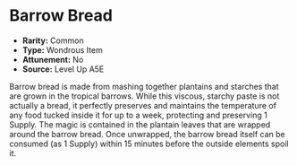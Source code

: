 
# Barrow Bread

* **Rarity:** Common
* **Type:** Wondrous Item
* **Attunement:** No
* **Source:** Level Up A5E


Barrow bread is made from mashing together plantains and starches that are grown in the tropical barrows. While this viscous, starchy paste is not actually a bread, it perfectly preserves and maintains the temperature of any food tucked inside it for up to a week, protecting and preserving 1 Supply. The magic is contained in the plantain leaves that are wrapped around the barrow bread. Once unwrapped, the barrow bread itself can be consumed (as 1 Supply) within 15 minutes before the outside elements spoil it. 
